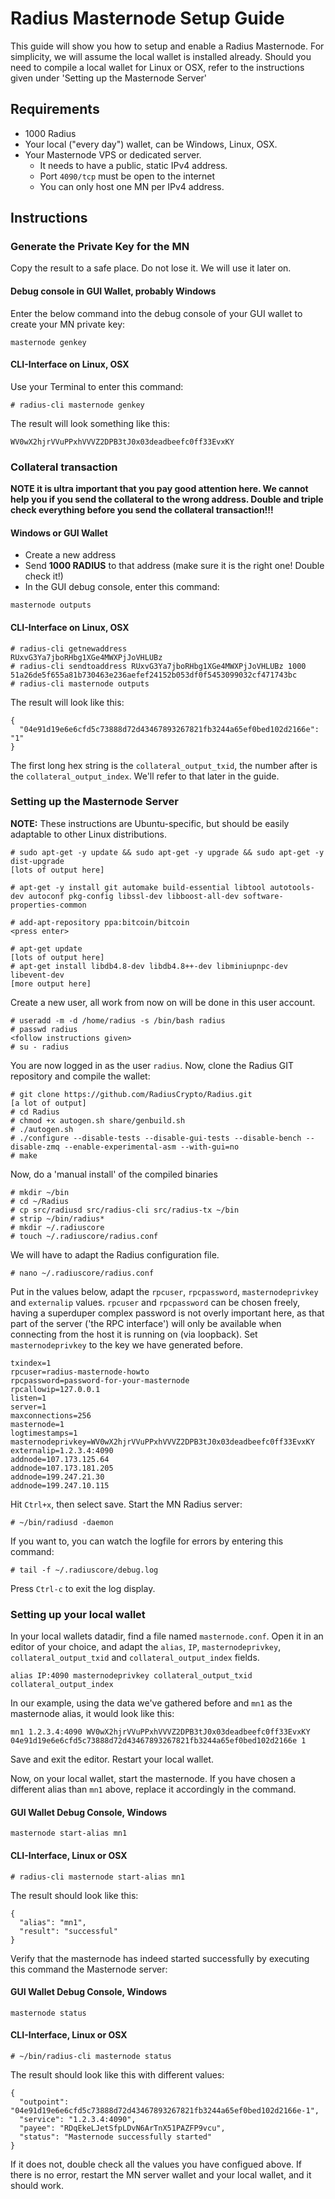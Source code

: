 # Radius Masternode Setup Guide

This guide will show you how to setup and enable a Radius Masternode. For simplicity, we will assume the local wallet is installed already. Should you need to compile a local wallet for Linux or OSX, refer to the instructions given under 'Setting up the Masternode Server'

## Requirements

+ 1000 Radius
+ Your local ("every day") wallet, can be Windows, Linux, OSX.
+ Your Masternode VPS or dedicated server.
	+ It needs to have a public, static IPv4 address.
	+ Port `4090/tcp` must be open to the internet
	+ You can only host one MN per IPv4 address.

## Instructions

### Generate the Private Key for the MN
Copy the result to a safe place. Do not lose it. We will use it later on.

#### Debug console in GUI Wallet, probably Windows
Enter the below command into the debug console of your GUI wallet to create your MN private key:

```
masternode genkey
```

#### CLI-Interface on Linux, OSX
Use your Terminal to enter this command: 

```
# radius-cli masternode genkey
```

The result will look something like this: 

```
WV0wX2hjrVVuPPxhVVVZ2DPB3tJ0x03deadbeefc0ff33EvxKY
```

### Collateral transaction
**NOTE __it is ultra important that you pay good attention here. We cannot help you if you send the collateral to the wrong address. Double and triple check everything before you send the collateral transaction!!!__**

#### Windows or GUI Wallet
+ Create a new address
+ Send **1000 RADIUS** to that address (make sure it is the right one! Double check it!)
+ In the GUI debug console, enter this command:

```
masternode outputs
```

#### CLI-Interface on Linux, OSX

```
# radius-cli getnewaddress
RUxvG3Ya7jboRHbg1XGe4MWXPjJoVHLUBz
# radius-cli sendtoaddress RUxvG3Ya7jboRHbg1XGe4MWXPjJoVHLUBz 1000
51a26de5f655a81b730463e236aefef24152b053df0f5453099032cf471743bc
# radius-cli masternode outputs
```

The result will look like this: 

```
{
  "04e91d19e6e6cfd5c73888d72d43467893267821fb3244a65ef0bed102d2166e": "1"
}
```

The first long hex string is the `collateral_output_txid`, the number after is the `collateral_output_index`. We'll refer to that later in the guide.


### Setting up the Masternode Server

**NOTE:** These instructions are Ubuntu-specific, but should be easily adaptable to other Linux distributions.

```
# sudo apt-get -y update && sudo apt-get -y upgrade && sudo apt-get -y dist-upgrade
[lots of output here]
```

```
# apt-get -y install git automake build-essential libtool autotools-dev autoconf pkg-config libssl-dev libboost-all-dev software-properties-common
```

```
# add-apt-repository ppa:bitcoin/bitcoin
<press enter>
```

```
# apt-get update
[lots of output here]
# apt-get install libdb4.8-dev libdb4.8++-dev libminiupnpc-dev libevent-dev
[more output here]
```

Create a new user, all work from now on will be done in this user account.

```
# useradd -m -d /home/radius -s /bin/bash radius
# passwd radius
<follow instructions given>
# su - radius
```

You are now logged in as the user `radius`. Now, clone the Radius GIT repository and compile the wallet:

```
# git clone https://github.com/RadiusCrypto/Radius.git
[a lot of output]
# cd Radius
# chmod +x autogen.sh share/genbuild.sh
# ./autogen.sh
# ./configure --disable-tests --disable-gui-tests --disable-bench --disable-zmq --enable-experimental-asm --with-gui=no
# make
```

Now, do a 'manual install' of the compiled binaries
```
# mkdir ~/bin
# cd ~/Radius
# cp src/radiusd src/radius-cli src/radius-tx ~/bin
# strip ~/bin/radius*
# mkdir ~/.radiuscore
# touch ~/.radiuscore/radius.conf
```

We will have to adapt the Radius configuration file. 

```
# nano ~/.radiuscore/radius.conf
```

Put in the values below, adapt the `rpcuser`, `rpcpassword`, `masternodeprivkey` and `externalip` values. `rpcuser` and `rpcpassword` can be chosen freely, having a superduper complex password is not overly important here, as that part of the server ('the RPC interface') will only be available when connecting from the host it is running on (via loopback). Set `masternodeprivkey` to the key we have generated before.

```
txindex=1
rpcuser=radius-masternode-howto
rpcpassword=password-for-your-masternode
rpcallowip=127.0.0.1
listen=1
server=1
maxconnections=256
masternode=1
logtimestamps=1
masternodeprivkey=WV0wX2hjrVVuPPxhVVVZ2DPB3tJ0x03deadbeefc0ff33EvxKY
externalip=1.2.3.4:4090
addnode=107.173.125.64
addnode=107.173.181.205
addnode=199.247.21.30
addnode=199.247.10.115
```

Hit `Ctrl+x`, then select save. Start the MN Radius server: 

```
# ~/bin/radiusd -daemon
```

If you want to, you can watch the logfile for errors by entering this command: 

```
# tail -f ~/.radiuscore/debug.log
```

Press `Ctrl-c` to exit the log display.

### Setting up your local wallet 

In your local wallets datadir, find a file named `masternode.conf`. Open it in an editor of your choice, and adapt the `alias`, `IP`, `masternodeprivkey`, `collateral_output_txid` and `collateral_output_index` fields.

```
alias IP:4090 masternodeprivkey collateral_output_txid collateral_output_index
```

In our example, using the data we've gathered before and `mn1` as the masternode alias, it would look like this: 

```
mn1 1.2.3.4:4090 WV0wX2hjrVVuPPxhVVVZ2DPB3tJ0x03deadbeefc0ff33EvxKY 04e91d19e6e6cfd5c73888d72d43467893267821fb3244a65ef0bed102d2166e 1
```

Save and exit the editor. Restart your local wallet. 

Now, on your local wallet, start the masternode.  If you have chosen a different alias than `mn1` above, replace it accordingly in the command.

#### GUI Wallet Debug Console, Windows

```
masternode start-alias mn1
```

#### CLI-Interface, Linux or OSX

```
# radius-cli masternode start-alias mn1
```

The result should look like this: 

```
{
  "alias": "mn1",
  "result": "successful"
}
```

Verify that the masternode has indeed started successfully by executing this command the Masternode server:

#### GUI Wallet Debug Console, Windows

```
masternode status
```

#### CLI-Interface, Linux or OSX

```
# ~/bin/radius-cli masternode status
```

The result should look like this with different values: 

```
{
  "outpoint": "04e91d19e6e6cfd5c73888d72d43467893267821fb3244a65ef0bed102d2166e-1",
  "service": "1.2.3.4:4090",
  "payee": "RDqEkeLJetSfpLDvN6ArTnX51PAZFP9vcu",
  "status": "Masternode successfully started"
}
```

If it does not, double check all the values you have configued above. If there is no error, restart the MN server wallet and your local wallet, and it should work.

